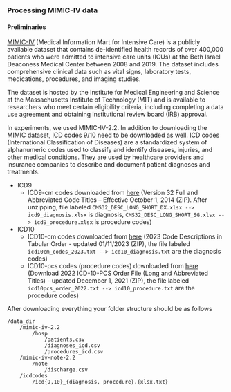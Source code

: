 ### Processing MIMIC-IV data

#### Preliminaries
[MIMIC-IV](https://physionet.org/content/mimiciv/2.2/) (Medical Information Mart for Intensive Care) is a publicly available dataset that contains de-identified health records of over 400,000 patients who were admitted to intensive care units (ICUs) at the Beth Israel Deaconess Medical Center between 2008 and 2019. The dataset includes comprehensive clinical data such as vital signs, laboratory tests, medications, procedures, and imaging studies.

The dataset is hosted by the Institute for Medical Engineering and Science at the Massachusetts Institute of Technology (MIT) and is available to researchers who meet certain eligibility criteria, including completing a data use agreement and obtaining institutional review board (IRB) approval.

In experiments, we used MIMIC-IV-2.2. In addition to downloading the MIMIC dataset, ICD codes 9/10 need to be downloaded as well. ICD codes (International Classification of Diseases) are a standardized system of alphanumeric codes used to classify and identify diseases, injuries, and other medical conditions. They are used by healthcare providers and insurance companies to describe and document patient diagnoses and treatments.

* ICD9
  * ICD9-cm codes downloaded from [here](https://www.cms.gov/Medicare/Coding/ICD9ProviderDiagnosticCodes/codes)
     (Version 32 Full and Abbreviated Code Titles  – Effective October 1, 2014 (ZIP). After unzipping, file labeled `CMS32_DESC_LONG_SHORT_DX.xlsx --> icd9_diagnosis.xlsx` is diagnosis, `CMS32_DESC_LONG_SHORT_SG.xlsx --> icd9_procedure.xlsx` is procedure codes)
* ICD10
  * ICD10-cm codes downloaded from [here](https://www.cms.gov/medicare/icd-10/2023-icd-10-cm)
     (2023 Code Descriptions in Tabular Order - updated 01/11/2023 (ZIP), the file labeled `icd10cm_codes_2023.txt --> icd10_diagnosis.txt` are the diagnosis codes)
  * ICD10-pcs codes (procedure codes) downloaded from [here](https://www.cms.gov/medicare/icd-10/2022-icd-10-pcs) (Download 2022 ICD-10-PCS Order File (Long and Abbreviated Titles) - updated December 1, 2021 (ZIP), the file labeled `icd10pcs_order_2022.txt --> icd10_procedure.txt` are the procedure codes)

After downloading everything your folder structure should be as follows
```
/data_dir
    /mimic-iv-2.2
        /hosp
            /patients.csv
            /diagnoses_icd.csv
            /procedures_icd.csv
    /mimic-iv-note-2.2
        /note
            /discharge.csv
    /icdcodes
        /icd{9,10}_{diagnosis, procedure}.{xlsx,txt}
```
####

